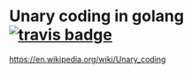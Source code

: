 # Unary coding in golang [![travis badge][travis-badge]][travis-link]

https://en.wikipedia.org/wiki/Unary_coding

[travis-badge]: https://travis-ci.org/syohex/go-unary-coding.svg
[travis-link]: https://travis-ci.org/syohex/go-unary-coding
